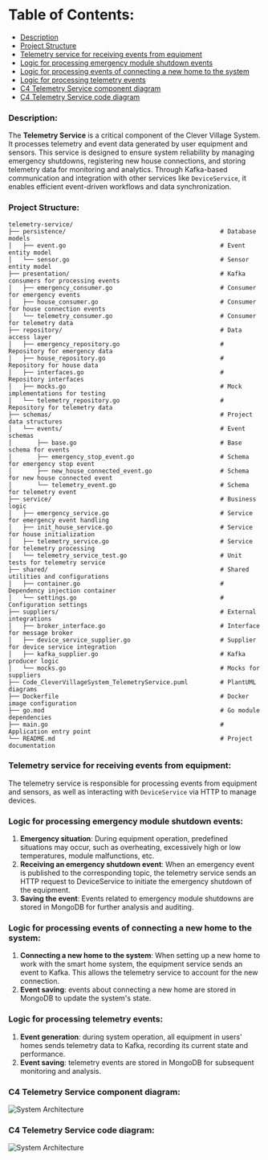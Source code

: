 # Table of Contents:
- [Description](#description)
- [Project Structure](#project-structure)
- [Telemetry service for receiving events from equipment](#telemetry-service-for-receiving-events-from-equipment)
- [Logic for processing emergency module shutdown events](#logic-for-processing-emergency-module-shutdown-events)
- [Logic for processing events of connecting a new home to the system](#logic-for-processing-events-of-connecting-a-new-home-to-the-system)
- [Logic for processing telemetry events](#logic-for-processing-telemetry-events)
- [C4 Telemetry Service component diagram](#c4-telemetry-service-component-diagram)
- [C4 Telemetry Service code diagram](#c4-telemetry-service-code-diagram)

### Description:
The **Telemetry Service** is a critical component of the Clever Village System. It processes telemetry 
and event data generated by user equipment and sensors. This service is designed to ensure system reliability by managing emergency shutdowns, 
registering new house connections, and storing telemetry data for monitoring and analytics. Through Kafka-based communication 
and integration with other services like `DeviceService`, it enables efficient event-driven workflows and data synchronization.

### Project Structure:
```
telemetry-service/
├── persistence/                                           # Database models
│   ├── event.go                                           # Event entity model
│   └── sensor.go                                          # Sensor entity model
├── presentation/                                          # Kafka consumers for processing events
│   ├── emergency_consumer.go                              # Consumer for emergency events
│   ├── house_consumer.go                                  # Consumer for house connection events
│   └── telemetry_consumer.go                              # Consumer for telemetry data
├── repository/                                            # Data access layer
│   ├── emergency_repository.go                            # Repository for emergency data
│   ├── house_repository.go                                # Repository for house data
│   ├── interfaces.go                                      # Repository interfaces
│   ├── mocks.go                                           # Mock implementations for testing
│   └── telemetry_repository.go                            # Repository for telemetry data
├── schemas/                                               # Project data structures
│   └── events/                                            # Event schemas
│       ├── base.go                                        # Base schema for events
│       ├── emergency_stop_event.go                        # Schema for emergency stop event
│       ├── new_house_connected_event.go                   # Schema for new house connected event
│       └── telemetry_event.go                             # Schema for telemetry event
├── service/                                               # Business logic
│   ├── emergency_service.go                               # Service for emergency event handling
│   ├── init_house_service.go                              # Service for house initialization
│   ├── telemetry_service.go                               # Service for telemetry processing
│   └── telemetry_service_test.go                          # Unit tests for telemetry service
├── shared/                                                # Shared utilities and configurations
│   ├── container.go                                       # Dependency injection container
│   └── settings.go                                        # Configuration settings
├── suppliers/                                             # External integrations
│   ├── broker_interface.go                                # Interface for message broker
│   ├── device_service_supplier.go                         # Supplier for device service integration
│   ├── kafka_supplier.go                                  # Kafka producer logic
│   └── mocks.go                                           # Mocks for suppliers
├── Code_CleverVillageSystem_TelemetryService.puml         # PlantUML diagrams
├── Dockerfile                                             # Docker image configuration
├── go.mod                                                 # Go module dependencies
├── main.go                                                # Application entry point
└── README.md                                              # Project documentation
```

### Telemetry service for receiving events from equipment:
The telemetry service is responsible for processing events from equipment and sensors, 
as well as interacting with `DeviceService` via HTTP to manage devices.

### Logic for processing emergency module shutdown events:
1. **Emergency situation**: During equipment operation, predefined situations may occur, such as overheating, excessively high or low temperatures, module malfunctions, etc.
2. **Receiving an emergency shutdown event**: When an emergency event is published to the corresponding topic, the telemetry service sends an HTTP request to DeviceService to initiate the emergency shutdown of the equipment.
3. **Saving the event**: Events related to emergency module shutdowns are stored in MongoDB for further analysis and auditing.

### Logic for processing events of connecting a new home to the system:
1. **Connecting a new home to the system**: When setting up a new home to work with the smart home system, the equipment service sends an event to Kafka. This allows the telemetry service to account for the new connection.
2. **Event saving**: events about connecting a new home are stored in MongoDB to update the system's state.  

### Logic for processing telemetry events:
1. **Event generation**: during system operation, all equipment in users' homes sends telemetry data to Kafka, recording its current state and performance.
2. **Event saving**: telemetry events are stored in MongoDB for subsequent monitoring and analysis.

### C4 Telemetry Service component diagram:
![System Architecture](./Component_CleverVillageSystem_TelemetryService.svg)

### C4 Telemetry Service code diagram:
![System Architecture](./Code_CleverVillageSystem_TelemetryService.svg)

